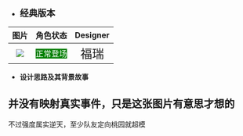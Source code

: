 * **<font size="4">经典版本</font>**

|       图片       | 角色状态                                                                 |         Designer         |
|:--------------:|----------------------------------------------------------------------|:------------------------:|
| ![](x99nt.png) | <font style="background: green" color = white size = "3">正常登场</font> | <font size="5">福瑞</font> |

* **设计思路及其背景故事**

## 并没有映射真实事件，只是这张图片有意思才想的

不过强度属实逆天，至少队友定向桃园就超模